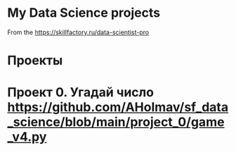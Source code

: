 # My Data Science projects

From the https://skillfactory.ru/data-scientist-pro 

# Проекты

# Проект 0. Угадай число https://github.com/AHolmav/sf_data_science/blob/main/project_0/game_v4.py
